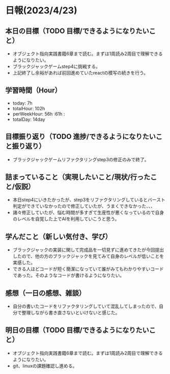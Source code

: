 # 日報(2023/4/23)

## 本日の目標（TODO 目標/できるようになりたいこと）

- オブジェクト指向実践書籍6章まで読む。まずは1周読み2周目で理解できるようになりたい。
- ブラックジャックゲームstep4に挑戦する。
- 上記終了し余裕があれば前回進めていたreactの模写の続きを行う。

## 学習時間（Hour）
- today: 7h
- totalHour: 102h
- perWeekHour: 56h :61h :
- totalDay: 14day

## 目標振り返り（TODO 進捗/できるようになりたいこと振り返り）

- ブラックジャックゲームリファクタリングstep3の修正のみで終了。

## 詰まっていること（実現したいこと/現状/行ったこと/仮説）

- 本日step4にいきたかったが、step3をリファクタリングしているとバースト判定ができていなかったので修正していたが、うまくできなかった、、、
- 諸々修正していたが、悩む時間が多すぎて生産性が悪くなっているので自身のレベルを自覚した上でAIを利用していこうと思う。

## 学んだこと（新しい気付き、学び）

- ブラックジャックの実装に関して完成品を一切見ずに進めてきたが今回提出したので、他の方のブラックジャックを見てみて自身のレベルが低いことを実感した。
- できる人ほどコードが短く簡潔になっていて誰がみてもわかりやすいコードであった。そのようなコードが書けるようになりたい。

## 感想（一日の感想、雑談）

- 自分の書いたコードをリファクタリングしていて混乱してしまったので、自分で整理しながら書き直さないといけないと感じた。

## 明日の目標（TODO 目標/できるようになりたいこと）

- オブジェクト指向実践書籍6章まで読む。まずは1周読み2周目で理解できるようになりたい。
- git、linuxの課題確認し進める。